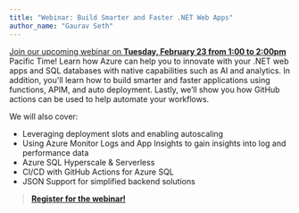 ```yaml
---
title: "Webinar: Build Smarter and Faster .NET Web Apps"
author_name: "Gaurav Seth"
---
```


[Join our upcoming webinar on **Tuesday, February 23 from 1:00 to 2:00pm**](https://info.microsoft.com/ww-landing-build-smarter-and-faster-dotnet-web-apps-with-azure) Pacific Time! Learn how Azure can help you to innovate with your .NET web apps and SQL databases with native capabilities such as AI and analytics. In addition, you'll learn how to build smarter and faster applications using functions, APIM, and auto deployment. Lastly, we’ll show you how GitHub actions can be used to help automate your workflows.

We will also cover:

- Leveraging deployment slots and enabling autoscaling
- Using Azure Monitor Logs and App Insights to gain insights into log and performance data
- Azure SQL Hyperscale & Serverless
- CI/CD with GitHub Actions for Azure SQL
- JSON Support for simplified backend solutions

> [**Register for the webinar!**](https://info.microsoft.com/ww-landing-build-smarter-and-faster-dotnet-web-apps-with-azure)
